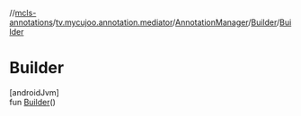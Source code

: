 //[mcls-annotations](../../../../index.md)/[tv.mycujoo.annotation.mediator](../../index.md)/[AnnotationManager](../index.md)/[Builder](index.md)/[Builder](-builder.md)

# Builder

[androidJvm]\
fun [Builder](-builder.md)()
